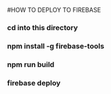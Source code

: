#HOW TO DEPLOY TO FIREBASE

### cd into this directory
### npm install -g firebase-tools
### npm run build
### firebase deploy
